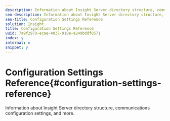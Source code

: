 ```yaml
---
description: Information about Insight Server directory structure, communications configuration settings, and more.
seo-description: Information about Insight Server directory structure, communications configuration settings, and more.
seo-title: Configuration Settings Reference
solution: Insight
title: Configuration Settings Reference
uuid: 7a9f2970-ecae-4037-918e-a249bddf8571
index: y
internal: n
snippet: y
---
```


# Configuration Settings Reference{#configuration-settings-reference}

Information about Insight Server directory structure, communications configuration settings, and more.

